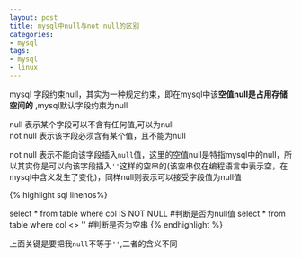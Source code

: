 ```yaml
---
layout: post
title: mysql中null与not null的区别
categories:
- mysql	
tags:
- mysql
- linux
---
```


mysql 字段约束null，其实为一种规定约束，即在mysql中该**空值null是占用存储空间的** ,mysql默认字段约束为null

null 表示某个字段可以不含有任何值,可以为null    
not null 表示该字段必须含有某个值，且不能为null   

not null 表示不能向该字段插入`null`值，这里的空值null是特指mysql中的null，所以其实你是可以向该字段插入`''`这样的空串的(该空串仅在编程语言中表示空，在mysql中含义发生了变化)，同样null则表示可以接受字段值为null值

{% highlight sql linenos%}

select * from table where col IS NOT NULL 
#判断是否为null值
select * from table where col <> ''
#判断是否为空串
{% endhighlight %}

上面关键是要把我`null`不等于`''`,二者的含义不同
